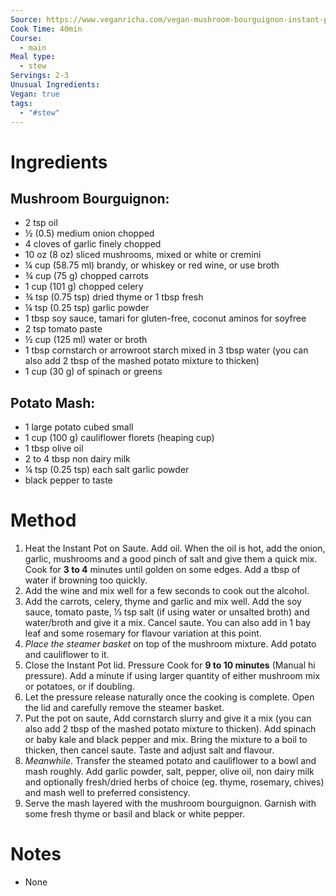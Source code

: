 ```yaml
---
Source: https://www.veganricha.com/vegan-mushroom-bourguignon-instant-pot/
Cook Time: 40min
Course:
  - main
Meal type:
  - stew
Servings: 2-3
Unusual Ingredients: 
Vegan: true
tags:
  - "#stew"
---
```

# Ingredients

## Mushroom Bourguignon:

- 2 tsp oil
- ½ (0.5) medium onion chopped
- 4 cloves of garlic finely chopped
- 10 oz (8 oz) sliced mushrooms, mixed or white or cremini
- ¼ cup (58.75 ml) brandy, or whiskey or red wine, or use broth
- ¾ cup (75 g) chopped carrots
- 1 cup (101 g) chopped celery
- ¾ tsp (0.75 tsp) dried thyme or 1 tbsp fresh
- ¼ tsp (0.25 tsp) garlic powder
- 1 tbsp soy sauce, tamari for gluten-free, coconut aminos for soyfree
- 2 tsp tomato paste
- ½ cup (125 ml) water or broth
- 1 tbsp cornstarch or arrowroot starch mixed in 3 tbsp water (you can also add 2 tbsp of the mashed potato mixture to thicken)
- 1 cup (30 g) of spinach or greens

## Potato Mash:

- 1 large potato cubed small
- 1 cup (100 g) cauliflower florets (heaping cup)
- 1 tbsp olive oil
- 2 to 4 tbsp non dairy milk
- ¼ tsp (0.25 tsp) each salt garlic powder
- black pepper to taste

# Method

1. Heat the Instant Pot on Saute. Add oil. When the oil is hot, add the onion, garlic, mushrooms and a good pinch of salt and give them a quick mix. Cook for **3 to 4** minutes until golden on some edges. Add a tbsp of water if browning too quickly.
2. Add the wine and mix well for a few seconds to cook out the alcohol.
3. Add the carrots, celery, thyme and garlic and mix well. Add the soy sauce, tomato paste, ⅓ tsp salt (if using water or unsalted broth) and water/broth and give it a mix. Cancel saute. You can also add in 1 bay leaf and some rosemary for flavour variation at this point.
4. _Place the steamer basket_ on top of the mushroom mixture. Add potato and cauliflower to it. 
5. Close the Instant Pot lid. Pressure Cook for **9 to 10 minutes** (Manual hi pressure). Add a minute if using larger quantity of either mushroom mix or potatoes, or if doubling.
6. Let the pressure release naturally once the cooking is complete. Open the lid and carefully remove the steamer basket.
7. Put the pot on saute, Add cornstarch slurry and give it a mix (you can also add 2 tbsp of the mashed potato mixture to thicken). Add spinach or baby kale and black pepper and mix. Bring the mixture to a boil to thicken, then cancel saute. Taste and adjust salt and flavour.
8. _Meanwhile_. Transfer the steamed potato and cauliflower to a bowl and mash roughly. Add garlic powder, salt, pepper, olive oil, non dairy milk  and optionally fresh/dried herbs of choice (eg. thyme, rosemary, chives) and mash well to preferred consistency. 
9. Serve the mash layered with the mushroom bourguignon. Garnish with some fresh thyme or basil and black or white pepper.

# Notes

- None